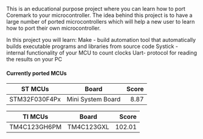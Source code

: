 This is an educational purpose project where you can learn how to port Coremark to your microcontroller. 
The idea behind this project is to have a large number of ported microcontrollers which will help a new user to learn how to port their own microcontroller.

In this project you will learn:
Make - build automation tool that automatically builds executable programs and libraries from source code
Systick - internal functionality of your MCU to count clocks
Uart- protocol for reading the results on your PC 
</br>

#### Currently ported MCUs


| ST MCUs          | Board             | Score  |
| ---------------- |:-----------------:| ------:|
| STM32F030F4Px    | Mini System Board | 8.87   |

| TI MCUs          | Board             | Score  |
| ---------------- |:-----------------:| ------:|
| TM4C123GH6PM     | TM4C123GXL        | 102.01 |
